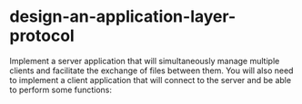 # design-an-application-layer-protocol
Ιmplement a server application that will simultaneously manage multiple clients and facilitate the exchange of files between them. You will also need to implement a client application that will connect to the server and be able to perform some functions:
